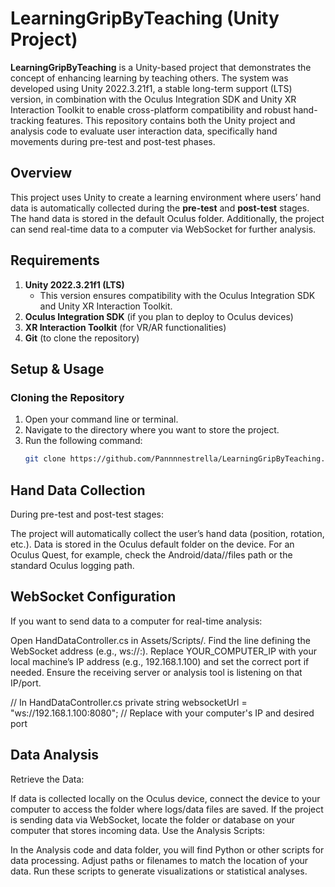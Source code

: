 # LearningGripByTeaching (Unity Project)

**LearningGripByTeaching** is a Unity-based project that demonstrates the concept of enhancing learning by teaching others. The system was developed using Unity 2022.3.21f1, a stable long-term support (LTS) version, in combination with the Oculus Integration SDK and Unity XR Interaction Toolkit to enable cross-platform compatibility and robust hand-tracking features. This repository contains both the Unity project and analysis code to evaluate user interaction data, specifically hand movements during pre-test and post-test phases.

## Overview

This project uses Unity to create a learning environment where users’ hand data is automatically collected during the **pre-test** and **post-test** stages. The hand data is stored in the default Oculus folder. Additionally, the project can send real-time data to a computer via WebSocket for further analysis.

## Requirements
1. **Unity 2022.3.21f1 (LTS)**  
   - This version ensures compatibility with the Oculus Integration SDK and Unity XR Interaction Toolkit.
2. **Oculus Integration SDK** (if you plan to deploy to Oculus devices)
3. **XR Interaction Toolkit** (for VR/AR functionalities)
4. **Git** (to clone the repository)

## Setup & Usage

### Cloning the Repository
1. Open your command line or terminal.
2. Navigate to the directory where you want to store the project.
3. Run the following command:
   ```bash
   git clone https://github.com/Pannnnestrella/LearningGripByTeaching.git

## Hand Data Collection
During pre-test and post-test stages:

The project will automatically collect the user’s hand data (position, rotation, etc.).
Data is stored in the Oculus default folder on the device. For an Oculus Quest, for example, check the Android/data/<Your App Package>/files path or the standard Oculus logging path.


##  WebSocket Configuration
If you want to send data to a computer for real-time analysis:

Open HandDataController.cs in Assets/Scripts/.
Find the line defining the WebSocket address (e.g., ws://<IP>:<PORT>).
Replace YOUR_COMPUTER_IP with your local machine’s IP address (e.g., 192.168.1.100) and set the correct port if needed.
Ensure the receiving server or analysis tool is listening on that IP/port.

// In HandDataController.cs
private string websocketUrl = "ws://192.168.1.100:8080"; // Replace with your computer's IP and desired port

## Data Analysis
Retrieve the Data:

If data is collected locally on the Oculus device, connect the device to your computer to access the folder where logs/data files are saved.
If the project is sending data via WebSocket, locate the folder or database on your computer that stores incoming data.
Use the Analysis Scripts:

In the Analysis code and data folder, you will find Python or other scripts for data processing.
Adjust paths or filenames to match the location of your data.
Run these scripts to generate visualizations or statistical analyses.
